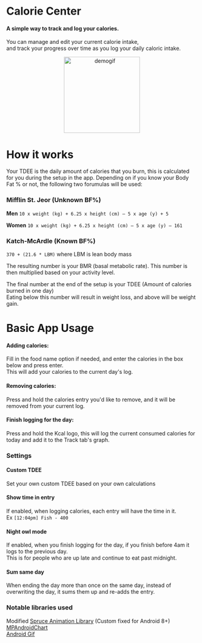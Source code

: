 # Calorie Center
#### A simple way to track and log your calories.   
You can manage and edit your current calorie intake,  
and track your progress over time as you log your daily caloric intake.  
<p align="center">
<img src="https://i.imgur.com/4JkErKh.gif "alt="demogif" width="200">  
</p>  

# How it works
Your TDEE is the daily amount of calories that you burn, this is calculated for you during the setup in the app.
Depending on if you know your Body Fat % or not, the following two forumulas will be used:

### Mifflin St. Jeor (Unknown BF%)  
**Men**
`10 x weight (kg) + 6.25 x height (cm) – 5 x age (y) + 5`

**Women**
`10 x weight (kg) + 6.25 x height (cm) – 5 x age (y) – 161`

### Katch-McArdle (Known BF%)  
`370 + (21.6 * LBM)`
where LBM is lean body mass


The resulting number is your BMR (basal metabolic rate). This number is then multiplied based on your activity level.  

The final number at the end of the setup is your TDEE (Amount of calories burned in one day)  
Eating below this number will result in weight loss, and above will be weight gain.


# Basic App Usage
#### Adding calories:  
Fill in the food name option if needed, and enter the calories in the box below and press enter.  
This will add your calories to the current day's log.  
#### Removing calories:  
Press and hold the calories entry you\'d like to remove, and it will be removed from your current log.  
#### Finish logging for the day:  
Press and hold the Kcal logo, this will log the current consumed calories for today and add it to the Track tab's graph.  

### Settings  
#### Custom TDEE  
Set your own custom TDEE based on your own calculations
#### Show time in entry  
If enabled, when logging calories, each entry will have the time in it.  
Ex `[12:04pm] Fish - 400`  
#### Night owl mode 
If enabled, when you finish logging for the day, if you finish before 4am it logs to the previous day.  
This is for people who are up late and continue to eat past midnight.
#### Sum same day  
When ending the day more than once on the same day, instead of overwriting the day, it sums them up and re-adds the entry.  

### Notable libraries used
Modified [Spruce Animation Library](https://github.com/amooose/spruce-android) (Custom fixed for Android 8+)  
[MPAndroidChart](https://github.com/PhilJay/MPAndroidChart)  
[Android Gif](https://github.com/koral--/android-gif-drawable)
